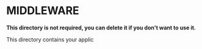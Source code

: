 # MIDDLEWARE

**This directory is not required, you can delete it if you don't want to use it.**

This directory contains your applic